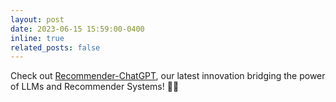 ```yaml
---
layout: post
date: 2023-06-15 15:59:00-0400
inline: true
related_posts: false
---
```


Check out [Recommender-ChatGPT](https://github.com/sisinflab/Recommender-ChatGPT), our latest innovation bridging the power of LLMs and Recommender Systems! 🚀🤖
